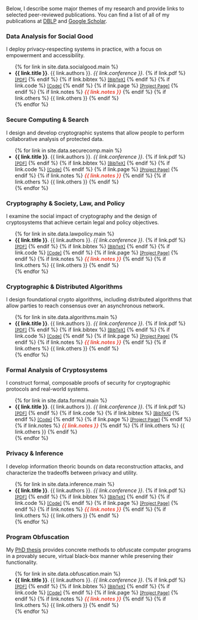Below, I describe some major themes of my research and provide links to selected peer-reviewed publications. You can find a list of all of my publications at <a href="https://dblp.org/pid/59/6288.html"><i class="ai ai-dblp"></i> DBLP</a> and <a href="https://scholar.google.com/citations?user=lneZSfIAAAAJ"><i class="ai ai-google-scholar"></i> Google Scholar</a>.


### <i class="fa fa-cloud"></i> Data Analysis for Social Good

I deploy privacy-respecting systems in practice, with a focus on empowerment and accessibility.

<ul>
{% for link in site.data.socialgood.main %}
<li>
    <strong>{{ link.title }}</strong>.
    {{ link.authors }}.
    <em>{{ link.conference }}</em>.
    {% if link.pdf %} 
      <a href="{{ link.pdf }}" style="font-size:12px;">[PDF]</a>
      {% endif %}
      {% if link.bibtex %} 
      <a href="{{ link.bibtex }}" style="font-size:12px;">[BibTeX]</a>
      {% endif %}
      {% if link.code %} 
      <a href="{{ link.code }}" style="font-size:12px;">[Code]</a>
      {% endif %}
      {% if link.page %} 
      <a href="{{ link.page }}" style="font-size:12px;">[Project Page]</a>
      {% endif %}
      {% if link.notes %} 
      <strong> <i style="color:#e74d3c">{{ link.notes }}</i></strong>
      {% endif %}
      {% if link.others %} 
      {{ link.others }}
      {% endif %}
</li>
{% endfor %}
</ul>



### <i class="fa fa-database"></i> Secure Computing & Search

I design and develop cryptographic systems that allow people to perform collaborative analysis of protected data.

<ul>
{% for link in site.data.securecomp.main %}
<li>
    <strong>{{ link.title }}</strong>.
    {{ link.authors }}.
    <em>{{ link.conference }}</em>.
    {% if link.pdf %} 
      <a href="{{ link.pdf }}" style="font-size:12px;">[PDF]</a>
      {% endif %}
      {% if link.bibtex %} 
      <a href="{{ link.bibtex }}" style="font-size:12px;">[BibTeX]</a>
      {% endif %}
      {% if link.code %} 
      <a href="{{ link.code }}" style="font-size:12px;">[Code]</a>
      {% endif %}
      {% if link.page %} 
      <a href="{{ link.page }}" style="font-size:12px;">[Project Page]</a>
      {% endif %}
      {% if link.notes %} 
      <strong> <i style="color:#e74d3c">{{ link.notes }}</i></strong>
      {% endif %}
      {% if link.others %} 
      {{ link.others }}
      {% endif %}
</li>
{% endfor %}
</ul>



### <i class="fa fa-balance-scale"></i> Cryptography & Society, Law, and Policy

I examine the social impact of cryptography and the design of cryptosystems that achieve certain legal and policy objectives.

<ul>
{% for link in site.data.lawpolicy.main %}
<li>
    <strong>{{ link.title }}</strong>.
    {{ link.authors }}.
    <em>{{ link.conference }}</em>.
    {% if link.pdf %} 
      <a href="{{ link.pdf }}" style="font-size:12px;">[PDF]</a>
      {% endif %}
      {% if link.bibtex %} 
      <a href="{{ link.bibtex }}" style="font-size:12px;">[BibTeX]</a>
      {% endif %}
      {% if link.code %} 
      <a href="{{ link.code }}" style="font-size:12px;">[Code]</a>
      {% endif %}
      {% if link.page %} 
      <a href="{{ link.page }}" style="font-size:12px;">[Project Page]</a>
      {% endif %}
      {% if link.notes %} 
      <strong> <i style="color:#e74d3c">{{ link.notes }}</i></strong>
      {% endif %}
      {% if link.others %} 
      {{ link.others }}
      {% endif %}
</li>
{% endfor %}
</ul>



### <i class="fa fa-server"></i> Cryptographic & Distributed Algorithms

I design foundational crypto algorithms, including distributed algorithms that allow parties to reach consensus over an asynchronous network.

<ul>
{% for link in site.data.algorithms.main %}
<li>
    <strong>{{ link.title }}</strong>.
    {{ link.authors }}.
    <em>{{ link.conference }}</em>.
    {% if link.pdf %} 
      <a href="{{ link.pdf }}" style="font-size:12px;">[PDF]</a>
      {% endif %}
      {% if link.bibtex %} 
      <a href="{{ link.bibtex }}" style="font-size:12px;">[BibTeX]</a>
      {% endif %}
      {% if link.code %} 
      <a href="{{ link.code }}" style="font-size:12px;">[Code]</a>
      {% endif %}
      {% if link.page %} 
      <a href="{{ link.page }}" style="font-size:12px;">[Project Page]</a>
      {% endif %}
      {% if link.notes %} 
      <strong> <i style="color:#e74d3c">{{ link.notes }}</i></strong>
      {% endif %}
      {% if link.others %} 
      {{ link.others }}
      {% endif %}
</li>
{% endfor %}
</ul>


### <i class="fa fa-check-circle"></i> Formal Analysis of Cryptosystems

I construct formal, composable proofs of security for cryptographic protocols and real-world systems.

<ul>
{% for link in site.data.formal.main %}
<li>
    <strong>{{ link.title }}</strong>.
    {{ link.authors }}.
    <em>{{ link.conference }}</em>.
    {% if link.pdf %} 
      <a href="{{ link.pdf }}" style="font-size:12px;">[PDF]</a>
      {% endif %}
      {% if link.code %} 
      {% if link.bibtex %} 
      <a href="{{ link.bibtex }}" style="font-size:12px;">[BibTeX]</a>
      {% endif %}
      <a href="{{ link.code }}" style="font-size:12px;">[Code]</a>
      {% endif %}
      {% if link.page %} 
      <a href="{{ link.page }}" style="font-size:12px;">[Project Page]</a>
      {% endif %}
      {% if link.notes %} 
      <strong> <i style="color:#e74d3c">{{ link.notes }}</i></strong>
      {% endif %}
      {% if link.others %} 
      {{ link.others }}
      {% endif %}
</li>
{% endfor %}
</ul>


### <i class="fa fa-lightbulb"></i> Privacy & Inference

I develop information theoric bounds on data reconstruction attacks, and characterize the tradeoffs between privacy and utility.

<ul>
{% for link in site.data.inference.main %}
<li>
    <strong>{{ link.title }}</strong>.
    {{ link.authors }}.
    <em>{{ link.conference }}</em>.
    {% if link.pdf %} 
      <a href="{{ link.pdf }}" style="font-size:12px;">[PDF]</a>
      {% endif %}
      {% if link.bibtex %} 
      <a href="{{ link.bibtex }}" style="font-size:12px;">[BibTeX]</a>
      {% endif %}
      {% if link.code %} 
      <a href="{{ link.code }}" style="font-size:12px;">[Code]</a>
      {% endif %}
      {% if link.page %} 
      <a href="{{ link.page }}" style="font-size:12px;">[Project Page]</a>
      {% endif %}
      {% if link.notes %} 
      <strong> <i style="color:#e74d3c">{{ link.notes }}</i></strong>
      {% endif %}
      {% if link.others %} 
      {{ link.others }}
      {% endif %}
</li>
{% endfor %}
</ul>


### <i class="fa fa-code fa-fw"></i> Program Obfuscation

My <a href="https://dspace.mit.edu/handle/1721.1/64489">PhD thesis</a> provides concrete methods to obfuscate computer programs in a provably secure, virtual black-box manner while preserving their functionality.

<ul>
{% for link in site.data.obfuscation.main %}
<li>
    <strong>{{ link.title }}</strong>.
    {{ link.authors }}.
    <em>{{ link.conference }}</em>.
    {% if link.pdf %} 
      <a href="{{ link.pdf }}" style="font-size:12px;">[PDF]</a>
      {% endif %}
      {% if link.bibtex %} 
      <a href="{{ link.bibtex }}" style="font-size:12px;">[BibTeX]</a>
      {% endif %}
      {% if link.code %} 
      <a href="{{ link.code }}" style="font-size:12px;">[Code]</a>
      {% endif %}
      {% if link.page %} 
      <a href="{{ link.page }}" style="font-size:12px;">[Project Page]</a>
      {% endif %}
      {% if link.notes %} 
      <strong> <i style="color:#e74d3c">{{ link.notes }}</i></strong>
      {% endif %}
      {% if link.others %} 
      {{ link.others }}
      {% endif %}
</li>
{% endfor %}
</ul>


<!---
<div class="publications">
<ol class="bibliography">

{% for link in site.data.obfuscation.main %}

<li>
<div class="pub-row">
  <div class="col-sm-9">
      <div class="title"><a href="{{ link.pdf }}">{{ link.title }}</a></div>
      <div class="author">{{ link.authors }}</div>
      <div class="periodical"><em>{{ link.conference }}</em>
      </div>
    <div class="links">
      {% if link.pdf %} 
      <a href="{{ link.pdf }}" class="btn btn-sm z-depth-0" role="button" target="_blank" style="font-size:12px;">PDF</a>
      {% endif %}
      {% if link.code %} 
      <a href="{{ link.code }}" class="btn btn-sm z-depth-0" role="button" target="_blank" style="font-size:12px;">Code</a>
      {% endif %}
      {% if link.page %} 
      <a href="{{ link.page }}" class="btn btn-sm z-depth-0" role="button" target="_blank" style="font-size:12px;">Project Page</a>
      {% endif %}
      {% if link.bibtex %} 
      <a href="{{ link.bibtex }}" class="btn btn-sm z-depth-0" role="button" target="_blank" style="font-size:12px;">BibTex</a>
      {% endif %}
      {% if link.notes %} 
      <strong> <i style="color:#e74d3c">{{ link.notes }}</i></strong>
      {% endif %}
      {% if link.others %} 
      {{ link.others }}
      {% endif %}
    </div>
  </div>
</div>
</li>

{% endfor %}

</ol>
</div>
-->
